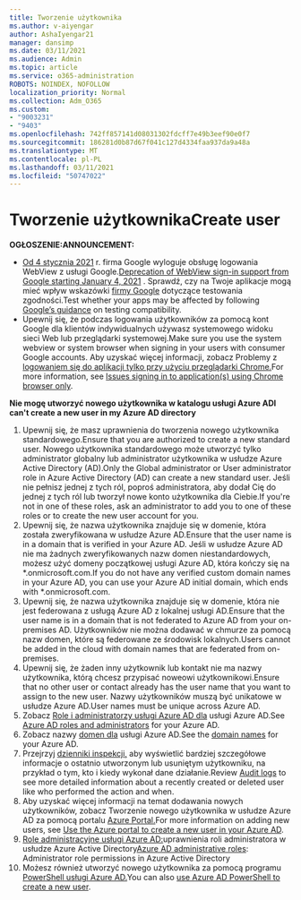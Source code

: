 ```yaml
---
title: Tworzenie użytkownika
ms.author: v-aiyengar
author: AshaIyengar21
manager: dansimp
ms.date: 03/11/2021
ms.audience: Admin
ms.topic: article
ms.service: o365-administration
ROBOTS: NOINDEX, NOFOLLOW
localization_priority: Normal
ms.collection: Adm_O365
ms.custom:
- "9003231"
- "9403"
ms.openlocfilehash: 742ff857141d08031302fdcff7e49b3eef90e0f7
ms.sourcegitcommit: 186281d0b87d67f041c127d4334faa937da9a48a
ms.translationtype: MT
ms.contentlocale: pl-PL
ms.lasthandoff: 03/11/2021
ms.locfileid: "50747022"
---
```

# <a name="create-user"></a><span data-ttu-id="476b1-102">Tworzenie użytkownika</span><span class="sxs-lookup"><span data-stu-id="476b1-102">Create user</span></span>

<span data-ttu-id="476b1-103">**OGŁOSZENIE:**</span><span class="sxs-lookup"><span data-stu-id="476b1-103">**ANNOUNCEMENT:**</span></span>

- <span data-ttu-id="476b1-104">[Od 4 stycznia 2021](https://docs.microsoft.com/azure/active-directory/external-identities/google-federation#deprecation-of-webview-sign-in-support) r. firma Google wyloguje obsługę logowania WebView z usługi Google.</span><span class="sxs-lookup"><span data-stu-id="476b1-104">[Deprecation of WebView sign-in support from Google starting January 4, 2021](https://docs.microsoft.com/azure/active-directory/external-identities/google-federation#deprecation-of-webview-sign-in-support) .</span></span> <span data-ttu-id="476b1-105">Sprawdź, czy na Twoje aplikacje mogą mieć wpływ wskazówki [firmy Google](https://go.microsoft.com/fwlink/?linkid=2157323) dotyczące testowania zgodności.</span><span class="sxs-lookup"><span data-stu-id="476b1-105">Test whether your apps may be affected by following [Google’s guidance](https://go.microsoft.com/fwlink/?linkid=2157323) on testing compatibility.</span></span>
- <span data-ttu-id="476b1-106">Upewnij się, że podczas logowania użytkowników za pomocą kont Google dla klientów indywidualnych używasz systemowego widoku sieci Web lub przeglądarki systemowej.</span><span class="sxs-lookup"><span data-stu-id="476b1-106">Make sure you use the system webview or system browser when signing in your users with consumer Google accounts.</span></span> <span data-ttu-id="476b1-107">Aby uzyskać więcej informacji, zobacz Problemy z [logowaniem się do aplikacji tylko przy użyciu przeglądarki Chrome.](https://docs.microsoft.com/office365/troubleshoot/miscellaneous/chrome-behavior-affects-applications)</span><span class="sxs-lookup"><span data-stu-id="476b1-107">For more information, see [Issues signing in to application(s) using Chrome browser only](https://docs.microsoft.com/office365/troubleshoot/miscellaneous/chrome-behavior-affects-applications).</span></span>

<span data-ttu-id="476b1-108">**Nie mogę utworzyć nowego użytkownika w katalogu usługi Azure AD**</span><span class="sxs-lookup"><span data-stu-id="476b1-108">**I can't create a new user in my Azure AD directory**</span></span>

1. <span data-ttu-id="476b1-109">Upewnij się, że masz uprawnienia do tworzenia nowego użytkownika standardowego.</span><span class="sxs-lookup"><span data-stu-id="476b1-109">Ensure that you are authorized to create a new standard user.</span></span> <span data-ttu-id="476b1-110">Nowego użytkownika standardowego może utworzyć tylko administrator globalny lub administrator użytkownika w usłudze Azure Active Directory (AD).</span><span class="sxs-lookup"><span data-stu-id="476b1-110">Only the Global administrator or User administrator role in Azure Active Directory (AD) can create a new standard user.</span></span> <span data-ttu-id="476b1-111">Jeśli nie pełnisz jednej z tych ról, poproś administratora, aby dodał Cię do jednej z tych ról lub tworzył nowe konto użytkownika dla Ciebie.</span><span class="sxs-lookup"><span data-stu-id="476b1-111">If you're not in one of these roles, ask an administrator to add you to one of these roles or to create the new user account for you.</span></span>
1. <span data-ttu-id="476b1-112">Upewnij się, że nazwa użytkownika znajduje się w domenie, która została zweryfikowana w usłudze Azure AD.</span><span class="sxs-lookup"><span data-stu-id="476b1-112">Ensure that the user name is in a domain that is verified in your Azure AD.</span></span> <span data-ttu-id="476b1-113">Jeśli w usłudze Azure AD nie ma żadnych zweryfikowanych nazw domen niestandardowych, możesz użyć domeny początkowej usługi Azure AD, która kończy się na \*.onmicrosoft.com.</span><span class="sxs-lookup"><span data-stu-id="476b1-113">If you do not have any verified custom domain names in your Azure AD, you can use your Azure AD initial domain, which ends with \*.onmicrosoft.com.</span></span>
1. <span data-ttu-id="476b1-114">Upewnij się, że nazwa użytkownika znajduje się w domenie, która nie jest federowana z usługą Azure AD z lokalnej usługi AD.</span><span class="sxs-lookup"><span data-stu-id="476b1-114">Ensure that the user name is in a domain that is not federated to Azure AD from your on-premises AD.</span></span> <span data-ttu-id="476b1-115">Użytkowników nie można dodawać w chmurze za pomocą nazw domen, które są federowane ze środowisk lokalnych.</span><span class="sxs-lookup"><span data-stu-id="476b1-115">Users cannot be added in the cloud with domain names that are federated from on-premises.</span></span>
1. <span data-ttu-id="476b1-116">Upewnij się, że żaden inny użytkownik lub kontakt nie ma nazwy użytkownika, którą chcesz przypisać noweowi użytkownikowi.</span><span class="sxs-lookup"><span data-stu-id="476b1-116">Ensure that no other user or contact already has the user name that you want to assign to the new user.</span></span> <span data-ttu-id="476b1-117">Nazwy użytkowników muszą być unikatowe w usłudze Azure AD.</span><span class="sxs-lookup"><span data-stu-id="476b1-117">User names must be unique across Azure AD.</span></span>
1. <span data-ttu-id="476b1-118">Zobacz [Role i administratorzy usługi Azure AD dla](https://portal.azure.com/#blade/Microsoft_AAD_IAM/ActiveDirectoryMenuBlade/RolesAndAdministrators) usługi Azure AD.</span><span class="sxs-lookup"><span data-stu-id="476b1-118">See [Azure AD roles and administrators](https://portal.azure.com/#blade/Microsoft_AAD_IAM/ActiveDirectoryMenuBlade/RolesAndAdministrators) for your Azure AD.</span></span>
1. <span data-ttu-id="476b1-119">Zobacz nazwy [domen dla](https://portal.azure.com/#blade/Microsoft_AAD_IAM/ActiveDirectoryMenuBlade/RolesAndAdministrators) usługi Azure AD.</span><span class="sxs-lookup"><span data-stu-id="476b1-119">See the [domain names](https://portal.azure.com/#blade/Microsoft_AAD_IAM/ActiveDirectoryMenuBlade/RolesAndAdministrators) for your Azure AD.</span></span>
1. <span data-ttu-id="476b1-120">Przejrzyj [dzienniki inspekcji,](https://portal.azure.com/#blade/Microsoft_AAD_IAM/ActiveDirectoryMenuBlade/RolesAndAdministrators) aby wyświetlić bardziej szczegółowe informacje o ostatnio utworzonym lub usuniętym użytkowniku, na przykład o tym, kto i kiedy wykonał dane działanie.</span><span class="sxs-lookup"><span data-stu-id="476b1-120">Review [Audit logs](https://portal.azure.com/#blade/Microsoft_AAD_IAM/ActiveDirectoryMenuBlade/RolesAndAdministrators) to see more detailed information about a recently created or deleted user like who performed the action and when.</span></span>
1. <span data-ttu-id="476b1-121">Aby uzyskać więcej informacji na temat dodawania nowych użytkowników, zobacz Tworzenie nowego użytkownika w usłudze Azure AD za pomocą portalu [Azure Portal.](/azure/active-directory/active-directory-users-create-azure-portal)</span><span class="sxs-lookup"><span data-stu-id="476b1-121">For more information on adding new users, see [Use the Azure portal to create a new user in your Azure AD](/azure/active-directory/active-directory-users-create-azure-portal).</span></span>
1. <span data-ttu-id="476b1-122">[Role administracyjne usługi Azure AD:](https://docs.microsoft.com/azure/active-directory/active-directory-assign-admin-roles)uprawnienia roli administratora w usłudze Azure Active Directory</span><span class="sxs-lookup"><span data-stu-id="476b1-122">[Azure AD administrative roles](https://docs.microsoft.com/azure/active-directory/active-directory-assign-admin-roles): Administrator role permissions in Azure Active Directory</span></span>
1. <span data-ttu-id="476b1-123">Możesz również utworzyć nowego użytkownika za pomocą programu [PowerShell usługi Azure AD.](https://docs.microsoft.com/powershell/module/azuread/new-azureaduser?view=azureadps-2.0)</span><span class="sxs-lookup"><span data-stu-id="476b1-123">You can also [use Azure AD PowerShell to create a new user](https://docs.microsoft.com/powershell/module/azuread/new-azureaduser?view=azureadps-2.0).</span></span>
